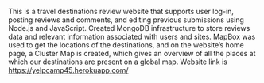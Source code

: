 This is  a travel destinations review website that supports user log-in, posting reviews and comments, and editing previous submissions using Node.js and JavaScript.
Created MongoDB infrastructure to store reviews data and relevant information associated with users and sites. MapBox was used to get the locations of the destinations, and on the website’s home page, a Cluster Map is
created, which gives an overview of all the places at which our destinations are present on a global map.
Website link is https://yelpcamp45.herokuapp.com/
